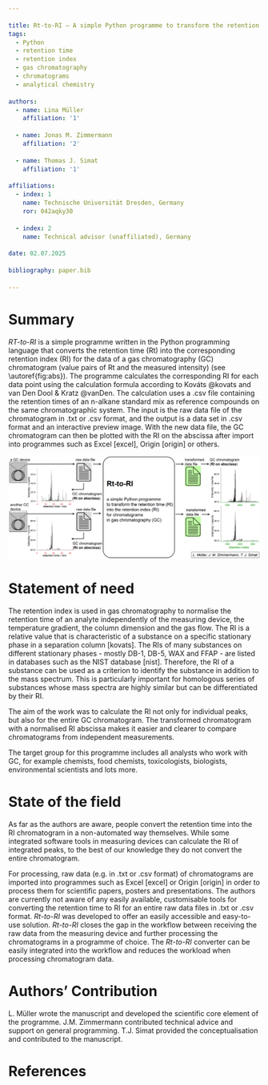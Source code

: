 ```yaml
---

title: Rt-to-RI – A simple Python programme to transform the retention time (Rt) into the retention index (RI) for gas chromatography chromatograms
tags: 
  - Python
  - retention time
  - retention index
  - gas chromatography
  - chromatograms
  - analytical chemistry

authors:
  - name: Lina Müller
    affiliation: '1'

  - name: Jonas M. Zimmermann
    affiliation: '2'

  - name: Thomas J. Simat
    affiliation: '1'

affiliations:
  - index: 1
    name: Technische Universität Dresden, Germany
    ror: 042aqky30

  - index: 2
    name: Technical advisor (unaffiliated), Germany

date: 02.07.2025

bibliography: paper.bib

---
```


# Summary
*RT-to-RI* is a simple programme written in the Python programming language that converts the retention time (Rt) into the corresponding retention index (RI) for the data of a gas chromatography (GC) chromatogram (value pairs of Rt and the measured intensity) (see \autoref{fig:abs}). The programme calculates the corresponding RI for each data point using the calculation formula according to Kováts @kovats and van Den Dool & Kratz @vanDen. The calculation uses a .csv file containing the retention times of an n-alkane standard mix as reference compounds on the same chromatographic system. The input is the raw data file of the chromatogram in .txt or .csv format, and the output is a data set in .csv format and an interactive preview image. With the new data file, the GC chromatogram can then be plotted with the RI on the abscissa after import into programmes such as Excel [excel], Origin [origin] or others. 

![Graphical abstract showing simplified function and purpose of *Rt-to-RI*. \lable{fig:abs}](images/graphical-abstract.png) 

# Statement of need
The retention index is used in gas chromatography to normalise the retention time of an analyte independently of the measuring device, the temperature gradient, the column dimension and the gas flow. The RI is a relative value that is characteristic of a substance on a specific stationary phase in a separation column [kovats]. The RIs of many substances on different stationary phases - mostly DB-1, DB-5, WAX and FFAP - are listed in databases such as the NIST database [nist]. Therefore, the RI of a substance can be used as a criterion to identify the substance in addition to the mass spectrum. This is particularly important for homologous series of substances whose mass spectra are highly similar but can be differentiated by their RI.

The aim of the work was to calculate the RI not only for individual peaks, but also for the entire GC chromatogram. The transformed chromatogram with a normalised RI abscissa makes it easier and clearer to compare chromatograms from independent measurements. 

The target group for this programme includes all analysts who work with GC, for example chemists, food chemists, toxicologists, biologists, environmental scientists and lots more.

# State of the field
As far as the authors are aware, people convert the retention time into the RI chromatogram in a non-automated way themselves. While some integrated software tools in measuring devices can calculate the RI of integrated peaks, to the best of our knowledge they do not convert the entire chromatogram.

For processing, raw data (e.g. in .txt or .csv format) of chromatograms are imported into programmes such as Excel [excel] or Origin [origin] in order to process them for scientific papers, posters and presentations. The authors are currently not aware of any easily available, customisable tools for converting the retention time to RI for an entire raw data files in .txt or .csv format. 
*Rt-to-RI* was developed to offer an easily accessible and easy-to-use solution. *Rt-to-RI* closes the gap in the workflow between receiving the raw data from the measuring device and further processing the chromatograms in a programme of choice. The *Rt-to-RI* converter can be easily integrated into the workflow and reduces the workload when processing chromatogram data.

# Authors’ Contribution
L. Müller wrote the manuscript and developed the scientific core element of the programme. J.M. Zimmermann contributed technical advice and support on general programming. T.J. Simat provided the conceptualisation and contributed to the manuscript. 


# References



